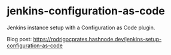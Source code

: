 # jenkins-configuration-as-code
Jenkins instance setup with a Configuration as Code plugin.

Blog post: https://rodrigocprates.hashnode.dev/jenkins-setup-configuration-as-code
